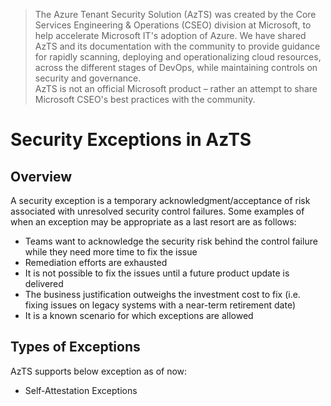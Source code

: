 > The Azure Tenant Security Solution (AzTS) was created by the Core Services Engineering & Operations (CSEO) division at Microsoft, to help accelerate Microsoft IT's adoption of Azure. We have shared AzTS and its documentation with the community to provide guidance for rapidly scanning, deploying and operationalizing cloud resources, across the different stages of DevOps, while maintaining controls on security and governance.
<br>AzTS is not an official Microsoft product – rather an attempt to share Microsoft CSEO's best practices with the community.

# Security Exceptions in AzTS

## Overview

A security exception is a temporary acknowledgment/acceptance of risk associated with unresolved security control failures.
Some examples of when an exception may be appropriate as a last resort are as follows:
- Teams want to acknowledge the security risk behind the control failure while they need more time to fix the issue
- Remediation efforts are exhausted
- It is not possible to fix the issues until a future product update is delivered
- The business justification outweighs the investment cost to fix (i.e. fixing issues on legacy systems with a near-term retirement date)
- It is a known scenario for which exceptions are allowed

## Types of Exceptions

AzTS supports below exception as of now:
- Self-Attestation Exceptions
